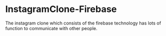 # InstagramClone-Firebase
 The instagram clone which consists of the firebase technology has lots of function to communicate with other people. 
